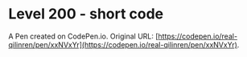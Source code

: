 # Level 200 - short code

A Pen created on CodePen.io. Original URL: [https://codepen.io/real-qilinren/pen/xxNVxYr](https://codepen.io/real-qilinren/pen/xxNVxYr).

